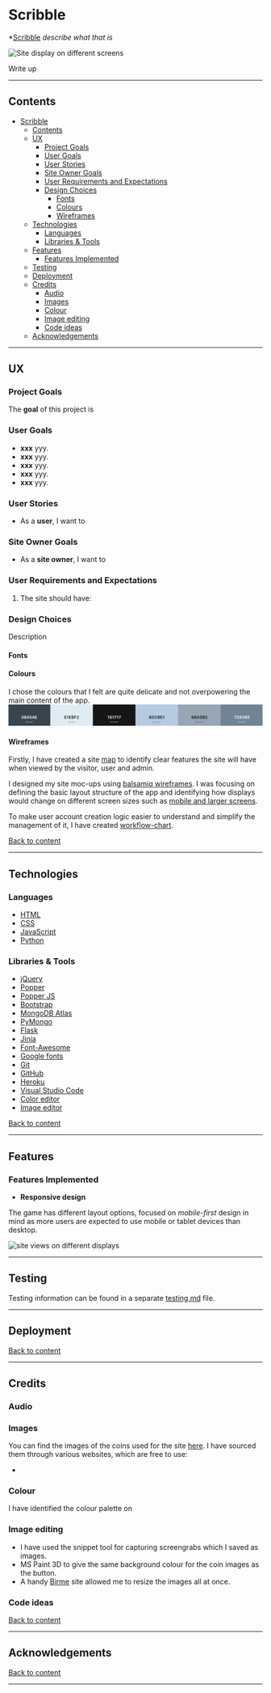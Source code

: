 # Scribble #

*[Scribble]() *describe what that is*

![Site display on different screens](/wireframes/)

Write up

---

## Contents ##

- [Scribble](#scribble)
  - [Contents](#contents)
  - [UX](#ux)
    - [Project Goals](#project-goals)
    - [User Goals](#user-goals)
    - [User Stories](#user-stories)
    - [Site Owner Goals](#site-owner-goals)
    - [User Requirements and Expectations](#user-requirements-and-expectations)
    - [Design Choices](#design-choices)
      - [Fonts](#fonts)
      - [Colours](#colours)
      - [Wireframes](#wireframes)
  - [Technologies](#technologies)
    - [Languages](#languages)
    - [Libraries & Tools](#libraries--tools)
  - [Features](#features)
    - [Features Implemented](#features-implemented)
  - [Testing](#testing)
  - [Deployment](#deployment)
  - [Credits](#credits)
    - [Audio](#audio)
    - [Images](#images)
    - [Colour](#colour)
    - [Image editing](#image-editing)
    - [Code ideas](#code-ideas)
  - [Acknowledgements](#acknowledgements)

---

## UX ##

### Project Goals ###

The **goal** of this project is 

### User Goals ###

- **xxx** yyy.
- **xxx** yyy.
- **xxx** yyy.
- **xxx** yyy.
- **xxx** yyy.

### User Stories ###

- As a  **user**, I want to 

### Site Owner Goals ###

- As a **site owner**, I want to 

### User Requirements and Expectations ###

1. The site should have:


### Design Choices ###

Description

#### Fonts ####

#### Colours ####

I chose the colours that I felt are quite delicate and not overpowering the main content of the app. 
![Colour palette](\wireframes\colour_palette\color_palette.jpg)

  
#### Wireframes ####

Firstly, I have created a site [map](/wireframes/flowcharts/sitemap.png) to identify clear features the site will have when viewed by the visitor, user and admin. 

I designed my site moc-ups using [balsamiq wireframes](https://balsamiq.com/). I was focusing on defining the basic layout structure of the app and identifying how displays would change on different screen sizes such as [mobile and larger screens](/wireframes/site_wireframes/about.visitor.png).


To make user account creation logic easier to understand and simplify the management of it, I have created [workflow-chart](/wireframes/flowcharts/account_creation.jpg).


[Back to content](#contents)

---  

## Technologies ##

### Languages ###

- [HTML](https://developer.mozilla.org/en-US/docs/Web/HTML)
- [CSS](https://developer.mozilla.org/en-US/docs/Web/CSS)
- [JavaScript](https://developer.mozilla.org/en-US/docs/Web/JavaScript)
- [Python]()

### Libraries & Tools ###

- [jQuery](https://jquery.com/)
- [Popper](https://popper.js.org/)
- [Popper JS](https://popper.js.org/)
- [Bootstrap](https://getbootstrap.com/)
- [MongoDB Atlas]()
- [PyMongo]()
- [Flask]()
- [Jinja]()
- [Font-Awesome](https://fontawesome.com/icons?d=gallery)
- [Google fonts](https://fonts.google.com/)
- [Git](https://git-scm.com/)
- [GitHub](https://github.com/)
- [Heroku]()
- [Visual Studio Code](https://code.visualstudio.com/)
- [Color editor](https://coolors.co/)
- [Image editor](https://www.birme.net/)

[Back to content](#contents)

---

## Features ##

### Features Implemented ###

- **Responsive design**

The game has different layout options, focused on *mobile-first* design in mind as more users are expected to use mobile or tablet devices than desktop.

![site views on different displays](/wireframes/responsive-design.jpg)

---

## Testing ##

Testing information can be found in a separate [testing.md](testing.md) file.

---

## Deployment ##



[Back to content](#contents)

---

## Credits ##

### Audio ###

### Images ###

You can find the images of the coins used for the site [here](/assets/images). I have sourced them through various websites, which are free to use:

- []()

### Colour ###

I have identified the colour palette on []()

### Image editing ###

- I have used the snippet tool for capturing screengrabs which I saved as images.
- MS Paint 3D to give the same background colour for the coin images as the button.
- A handy [Birme](https://www.birme.net/?target_width=300&target_height=300&quality=100&border_width=1&border_color=%23bd3d3a) site allowed me to resize the images all at once.

### Code ideas ###

[Back to content](#contents)

---

## Acknowledgements ##

[Back to content](#contents)

---